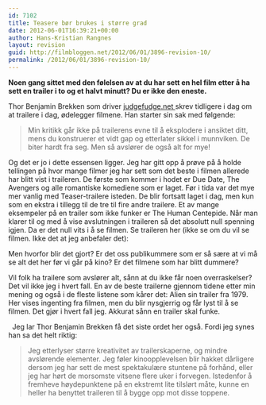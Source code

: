```yaml
---
id: 7102
title: Teasere bør brukes i større grad
date: 2012-06-01T16:39:21+00:00
author: Hans-Kristian Rangnes
layout: revision
guid: http://filmbloggen.net/2012/06/01/3896-revision-10/
permalink: /2012/06/01/3896-revision-10/
---
```

**Noen gang sittet med den følelsen av at du har sett en hel film etter å ha sett en trailer i to og et halvt minutt? Du er ikke den eneste.**<!--more-->

Thor Benjamin Brekken som driver [judgefudge.net ](http://judgefudge.net)skrev tidligere i dag om at trailere i dag, ødelegger filmene. Han starter sin sak med følgende:

> Min kritikk går ikke på trailerens evne til å eksplodere i ansiktet ditt, mens du konstruerer et vidt gap og etterlater sikkel i munnviken. De biter hardt fra seg. Men så avslører de også alt for mye!

Og det er jo i dette essensen ligger. Jeg har gitt opp å prøve på å holde tellingen på hvor mange filmer jeg har sett som det beste i filmen allerede har blitt vist i traileren. De første som kommer i hodet er Due Date, The Avengers og alle romantiske komediene som er laget. Før i tida var det mye mer vanlig med Teaser-trailere isteden. De blir fortsatt laget i dag, men kun som en ekstra i tillegg til de tre til fire andre trailere. Et av mange eksempeler på en trailer som ikke funker er The Human Centepide. Når man klarer til og med å vise avslutningen i traileren så det absolutt null spenning igjen. Da er det null vits i å se filmen. Se traileren her (ikke se om du vil se filmen. Ikke det at jeg anbefaler det):

<div class="video-shortcode">
</div>

Men hvorfor blir det gjort? Er det oss publikummere som er så sære at vi må se alt det her før vi går på kino? Er det filmene som har blitt dummere?

Vil folk ha trailere som avslører alt, sånn at du ikke får noen overraskelser? Det vil ikke jeg i hvert fall. En av de beste trailerne gjennom tidene etter min mening og også i de fleste listene som kårer det: Alien sin trailer fra 1979. Her vises ingenting fra filmen, men du blir nysgjerrig og får lyst til å se filmen. Det gjør i hvert fall jeg. Akkurat sånn en trailer skal funke.

<div class="video-shortcode">
</div>

  Jeg lar Thor Benjamin Brekken få det siste ordet her også. Fordi jeg synes han sa det helt riktig:

> Jeg etterlyser større kreativitet av trailerskaperne, og mindre avslørende elementer. Jeg føler kinoopplevelsen blir hakket dårligere dersom jeg har sett de mest spektakulære stuntene på forhånd, eller jeg har hørt de morsomste vitsene flere uker i forvegen. Istedenfor å fremheve høydepunktene på en ekstremt lite tilslørt måte, kunne en heller ha benyttet traileren til å bygge opp mot disse toppene.
